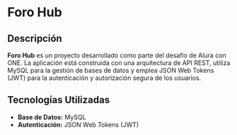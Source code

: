 # Foro Hub


## Descripción

**Foro Hub** es un proyecto desarrollado como parte del desafío de Alura con ONE. La aplicación está construida con una arquitectura de API REST, utiliza MySQL para la gestión de bases de datos y emplea JSON Web Tokens (JWT) para la autenticación y autorización segura de los usuarios.

## Tecnologías Utilizadas
- **Base de Datos:** MySQL
- **Autenticación:** JSON Web Tokens (JWT)
